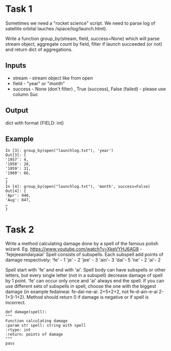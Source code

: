 # Task 1
Sometimes we need a "rocket science" script. We need to parse log of satellite orbital lauches /space/log/launch.html).

Write a function group_by(stream, field, success=None) which will parse stream object, aggregate count by field, filter if launch succeeded (or not) and return dict of aggregations.

## Inputs
* stream - stream object like from open
* field - "year" or "month"
* success - None (don't filter) , True (success), False (failed) - please use column Suc

## Output
dict with format {FIELD: int}

## Example
    In [3]: group_by(open("launchlog.txt"), 'year')
    Out[3]: {
    '1957': 4,
    '1958': 28,
    '1959': 31,
    '1960': 66,
    …
    }
    In [4]: group_by(open("launchlog.txt"), 'month', success=False)
    Out[4]: {
    'Apr': 940,
    'Aug': 847,
    …
    }
    
    
# Task 2
Write a method calculating damage done by a spell of the famous polish wizard.
Eg. https://www.youtube.com/watch?v=XkeVYHJ6AG8 - 'fejejeeaindaiyaiai'
Spell consists of subspells. Each subspell add points of damage respectively:
'fe' - 1
'je' - 2
'jee' - 3
'ain'- 3
'dai'- 5
'ne' - 2
'ai'- 2

Spell start with 'fe' and end with 'ai'. Spell body can have subspells or other letters, but every single letter (not in a subspell) decrease damage of
spell by 1 point. 'fe' can occur only once and 'ai' always end the spell. If you can use different sets of subspells in spell, choose the one with the
biggest damage (in example fedaineai: fe-dai-ne-ai: 2+5+2+2, not fe-d-ain-e-ai 2-1+3-1+2).
Method should return 0 if damage is negative or if spell is incorrect.

    def damage(spell):
    """
    Function calculating damage
    :param str spell: string with spell
    :rtype: int
    :return: points of damage
    """
    pass
